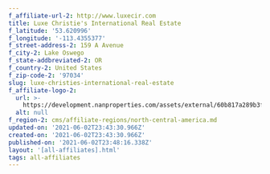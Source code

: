 ```yaml
---
f_affiliate-url-2: http://www.luxecir.com
title: Luxe Christie's International Real Estate
f_latitude: '53.620996'
f_longitude: '-113.4355377'
f_street-address-2: 159 A Avenue­
f_city-2: Lake Oswego­
f_state-addbreviated-2: OR­
f_country-2: United States
f_zip-code-2: '97034'
slug: luxe-christies-international-real-estate
f_affiliate-logo-2:
  url: >-
    https://development.nanproperties.com/assets/external/60b817a289b3f81b33b8f637_6081e579b83a91635c79506e_60785a689d38ac4740bcd489_content__luxe-cire-boxed-blk-on-wht.png
  alt: null
f_region-2: cms/affiliate-regions/north-central-america.md
updated-on: '2021-06-02T23:43:30.966Z'
created-on: '2021-06-02T23:43:30.966Z'
published-on: '2021-06-02T23:48:16.338Z'
layout: '[all-affiliates].html'
tags: all-affiliates
---
```



